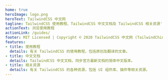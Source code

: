 ```yaml
---
home: true
heroImage: logo.png
heroText: TailwindCSS 中文网
tagline: TailwindCSS 使用教程、TailwindCSS 中文文档及 TailwindCSS 相关资源'
actionText: 浏览使用教程
actionLink: /guides/
footer: MIT Licensed | Copyright © 2020 TailwindCSS 中文网 (TailwindChina.com)
features: 
- title: 使用教程
  details: 有关 TailwindCSS 的使用教程，包括原创及翻译的文章。
- title: 中文文档
  details: TailwindCSS 中文文档，同步官方最新文档的简体中文版本。
- title: 相关资源
  details: 有关 TailwindCSS 的各种资源，包括 UI 组件库、插件等相关资源。
---
```

